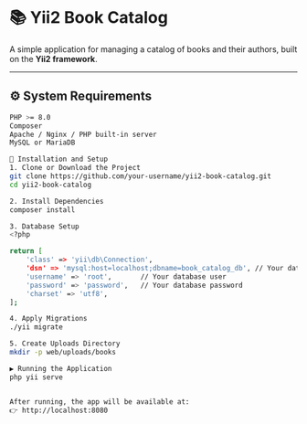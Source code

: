 # 📚 Yii2 Book Catalog

A simple application for managing a catalog of books and their authors, built on the **Yii2 framework**.

---

## ⚙️ System Requirements

```bash
PHP >= 8.0
Composer
Apache / Nginx / PHP built-in server
MySQL or MariaDB

🚀 Installation and Setup
1. Clone or Download the Project
git clone https://github.com/your-username/yii2-book-catalog.git
cd yii2-book-catalog

2. Install Dependencies
composer install

3. Database Setup
<?php

return [
    'class' => 'yii\db\Connection',
    'dsn' => 'mysql:host=localhost;dbname=book_catalog_db', // Your database name
    'username' => 'root',       // Your database user
    'password' => 'password',   // Your database password
    'charset' => 'utf8',
];

4. Apply Migrations
./yii migrate

5. Create Uploads Directory
mkdir -p web/uploads/books

▶️ Running the Application
php yii serve


After running, the app will be available at:
👉 http://localhost:8080
